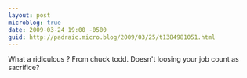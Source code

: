 ```yaml
---
layout: post
microblog: true
date: 2009-03-24 19:00 -0500
guid: http://padraic.micro.blog/2009/03/25/t1384981051.html
---
```

What a ridiculous ? From chuck todd. Doesn't loosing your job count as sacrifice?
